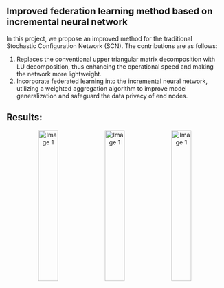 ## Improved federation learning method based on incremental neural network
In this project, we propose an improved method for the traditional Stochastic Configuration Network (SCN). 
The contributions are as follows:
1. Replaces the conventional upper triangular matrix decomposition with LU decomposition, thus enhancing the operational speed and making the network more lightweight.
2. Incorporate federated learning into the incremental neural network, utilizing a weighted aggregation algorithm to improve model generalization and safeguard the data privacy of end nodes.

## Results:

<p align="center">
  <img src="https://github.com/MrCookieeeee/Early-Research/assets/107045624/e96be4cc-fdb8-4e86-96a3-8ecb0891f4a3" alt="Image 1" width="30%" />
  <img src="[https://github.com/MrCookieeeee/Early-Research/assets/107045624/4c06dade-2ba9-4e98-8a2a-34330b290567](https://github.com/MrCookieeeee/Early-Research/assets/107045624/e96be4cc-fdb8-4e86-96a3-8ecb0891f4a3)" alt="Image 1" width="30%" />
  <img src="[https://github.com/MrCookieeeee/Early-Research/assets/107045624/4c06dade-2ba9-4e98-8a2a-34330b290567](https://github.com/MrCookieeeee/Early-Research/assets/107045624/e96be4cc-fdb8-4e86-96a3-8ecb0891f4a3)" alt="Image 1" width="30%" />
  
</p>


